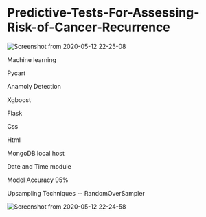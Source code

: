 # Predictive-Tests-For-Assessing-Risk-of-Cancer-Recurrence
![Screenshot from 2020-05-12 22-25-08](https://user-images.githubusercontent.com/45600643/81722945-bffd9780-949f-11ea-9358-eed6b652f205.png)



Machine learning 


Pycart


Anamoly Detection


Xgboost


Flask


Css


Html

MongoDB local host

Date and Time module 


Model Accuracy 95%



Upsampling Techniques -- RandomOverSampler






![Screenshot from 2020-05-12 22-24-58](https://user-images.githubusercontent.com/45600643/81722806-90e72600-949f-11ea-8ebc-58d95d1261f6.png)

